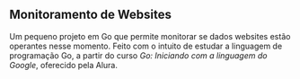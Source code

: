 ## Monitoramento de Websites

Um pequeno projeto em Go que permite monitorar se dados websites estão operantes nesse momento. Feito com o intuito de estudar a linguagem de programação Go, a partir do curso *Go: Iniciando com a linguagem do Google*, oferecido pela Alura.